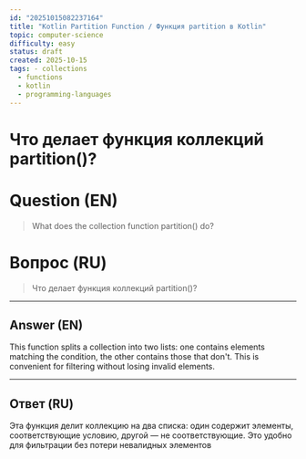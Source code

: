 ```yaml
---
id: "20251015082237164"
title: "Kotlin Partition Function / Функция partition в Kotlin"
topic: computer-science
difficulty: easy
status: draft
created: 2025-10-15
tags: - collections
  - functions
  - kotlin
  - programming-languages
---
```

# Что делает функция коллекций partition()?

# Question (EN)
> What does the collection function partition() do?

# Вопрос (RU)
> Что делает функция коллекций partition()?

---

## Answer (EN)

This function splits a collection into two lists: one contains elements matching the condition, the other contains those that don't. This is convenient for filtering without losing invalid elements.

---

## Ответ (RU)

Эта функция делит коллекцию на два списка: один содержит элементы, соответствующие условию, другой — не соответствующие. Это удобно для фильтрации без потери невалидных элементов

